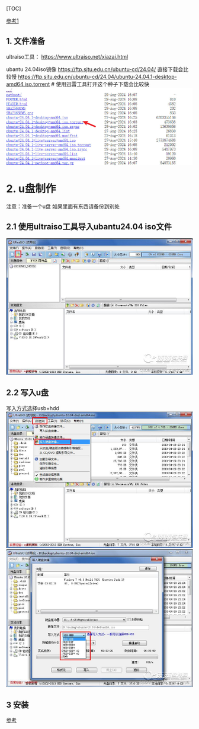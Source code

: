 [TOC]

[参考1](https://blog.csdn.net/weixin_43822395/article/details/123889195)

## 1. 文件准备

ultraiso工具：
https://www.ultraiso.net/xiazai.html

ubantu 24.04iso镜像
https://ftp.sjtu.edu.cn/ubuntu-cd/24.04/  直接下载会比较慢
https://ftp.sjtu.edu.cn/ubuntu-cd/24.04/ubuntu-24.04.1-desktop-amd64.iso.torrent  # 使用迅雷工具打开这个种子下载会比较快
![](image/Snipaste_2024-09-21_16-30-00.jpg)



# 2. u盘制作
注意：准备一个u盘 如果里面有东西请备份到别处

## 2.1 使用ultraiso工具导入ubantu24.04 iso文件
![读入iso](image/a3e7a2a55f000b46579e526679767847.png)




## 2.2 写入u盘
写入方式选择usb+hdd
![写入硬盘](image/9ddd147006d3d224398be6935e21c74f.png)
![写入](image/4fd80167daa68718259f94027da332bf.png)




## 3 安装
[参考](https://www.php.cn/faq/775798.html)